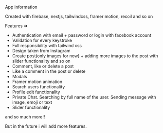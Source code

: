 
App information

Created with firebase, nextjs, tailwindcss, framer motion, recoil and so on

Features =>

+ Authentication with email + password or login with facebook account
+ Validation for every keystroke
+ Full responsibility with tailwind css
+ Design taken from Instagram
+ Create post(only images for now) + adding more images to the post with slider functionality and so on
+ Comment, like or delete a post
+ Like a comment in the post or delete
+ Modals 
+ Framer motion animation
+ Search users functionality
+ Profile edit functionality
+ Private Chat. Searching by full name of the user. Sending message with image, emoji or text
+ Slider functionality


and so much more!!

But in the future i will add more features.


